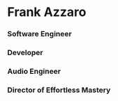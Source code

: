 # Frank Azzaro

### Software Engineer
### Developer
### Audio Engineer
### Director of Effortless Mastery